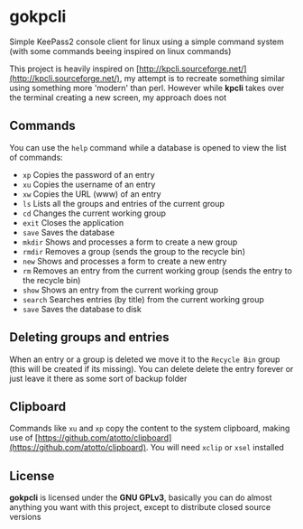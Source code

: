 # gokpcli

Simple KeePass2 console client for linux using a simple command system
(with some commands beeing inspired on linux commands)

This project is heavily inspired on [http://kpcli.sourceforge.net/](http://kpcli.sourceforge.net/), 
my attempt is to recreate something similar using something more 'modern' than perl.
However while **kpcli** takes over the terminal creating a new screen, my approach does not

## Commands

You can use the `help` command while a database is opened to view the list of commands:

- `xp` Copies the password of an entry
- `xu` Copies the username of an entry
- `xw` Copies the URL (www) of an entry
- `ls` Lists all the groups and entries of the current group
- `cd` Changes the current working group
- `exit` Closes the application
- `save` Saves the database
- `mkdir` Shows and processes a form to create a new group
- `rmdir` Removes a group (sends the group to the recycle bin)
- `new` Shows and processes a form to create a new entry
- `rm` Removes an entry from the current working group (sends the entry to the recycle bin)
- `show` Shows an entry from the current working group
- `search` Searches entries (by title) from the current working group
- `save` Saves the database to disk

## Deleting groups and entries

When an entry or a group is deleted we move it to the `Recycle Bin` group (this will be created if its missing).
You can delete delete the entry forever or just leave it there as some sort of backup folder

## Clipboard

Commands like `xu` and `xp` copy the content to the system clipboard, making use of [https://github.com/atotto/clipboard](https://github.com/atotto/clipboard).
You will need `xclip` or `xsel` installed

## License

**gokpcli** is licensed under the **GNU GPLv3**, basically you can do almost anything you want
with this project, except to distribute closed source versions
